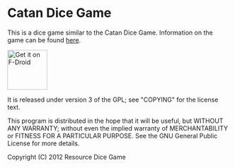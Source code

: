 Catan Dice Game
===============

This is a dice game similar to the Catan Dice Game. Information on the game can be found [here](http://boardgamegeek.com/boardgame/27710/catan-dice-game).

<a href="https://f-droid.org/packages/com.ridgelineapps.resdicegame" target="_blank">
<img src="https://f-droid.org/badge/get-it-on.png" alt="Get it on F-Droid" height="90"/></a>

It is released under version 3 of the GPL; see "COPYING" for the license text.

This program is distributed in the hope that it will be useful,
but WITHOUT ANY WARRANTY; without even the implied warranty of
MERCHANTABILITY or FITNESS FOR A PARTICULAR PURPOSE.  See the
GNU General Public License for more details.

Copyright (C) 2012 Resource Dice Game
